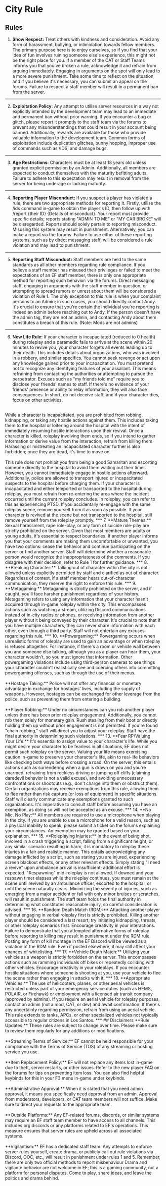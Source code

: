 # City Rule
## Rules
1. **Show Respect:** Treat others with kindness and consideration. Avoid any form of harassment, bullying, or intimidation towards fellow members. The primary purpose here is to enjoy ourselves, so if you find that your idea of fun involves ruining someone else's experience, this might not be the right place for you. If a member of the CAT or Staff Teams informs you that you've broken a rule, acknowledge it and refrain from arguing immediately. Engaging in arguments on the spot will only lead to a more severe punishment. Take some time to reflect on the situation, and if you believe it's necessary, you can submit an appeal on the forums. Failure to respect a staff member will result in a permanent ban from the server.
***
2. **Exploitation Policy:** Any attempt to utilise server resources in a way not explicitly intended by the development team may lead to an immediate and permanent ban without prior warning. If you encounter a bug or glitch, please report it promptly to the staff team via the forums to prevent any misunderstandings that could result in your account being banned. Additionally, rewards are available for those who provide valuable information to the development team. Common forms of exploitation include duplication glitches, bunny hopping, improper use of commands such as /IDS, and damage bugs.
***
3. **Age Restrictions:** Characters must be at least 18 years old unless granted explicit permission by an Admin. Additionally, all members are expected to conduct themselves with the maturity befitting adults. Failure to adhere to this expectation may result in removal from the server for being underage or lacking maturity.
***
4. **Reporting Player Misconduct:** If you suspect a player has violated a rule, there are two appropriate methods for reporting it. Firstly, utilise  the /ids command in-game to obtain the player's ID, then follow up with /report {their ID} {Details of misconduct}. Your report must provide specific details; reports stating "ADMIN TO ME" or "MY CAR BROKE" will be disregarded. Reports should solely pertain to reporting misconduct. Misusing this system may result in punishment. Alternatively, you can make a report via the forums. Failure to use either of these reporting systems, such as by direct messaging staff, will be considered a rule violation and may lead to punishment.
***
5. **Reporting Staff Misconduct:** Staff members are held to the same standards as all other members regarding rule compliance. If you believe a staff member has misused their privileges or failed to meet the expectations of an EF staff member, there is only one appropriate method for reporting such behavior: via the forums. Direct messaging staff, engaging in arguments with the staff member in question, or attempting to spread rumors or unrest about them will be considered a violation of Rule 1. The only exception to this rule is when your complaint pertains to an Admin; in such cases, you should directly contact Andy. It's crucial to ensure that you're certain the individual you're reporting is indeed an admin before reaching out to Andy. If the person doesn't have the admin tag, they are not an admin, and contacting Andy about them constitutes a breach of this rule. (Note: Mods are not admins)
***
6. **New Life Rule:** If your character is incapacitated (reduced to 0 health) during roleplay and a paramedic fails to arrive at the scene within 20 minutes to revive you, your character forgets all events leading up to their death. This includes details about organizations, who was involved in a robbery, and similar specifics. You cannot seek revenge or act upon any knowledge gained prior to your incapacitation. You must pretend not to recognize any identifying features of your assailant. This means refraining from contacting the authorities or attempting to pursue the perpetrator. Excuses such as "my friends told me" require you to disclose your friends' names to staff. If there's no evidence of your friends' presence or ability to relay information, they will also face consequences. In short, do not deceive staff, and if your character dies, focus on other activities.<br />
<br />
While a character is incapacitated, you are prohibited from robbing, kidnapping, or taking any hostile actions against them. This includes taking them to the hospital or loitering around the hospital with the intent of immediately resuming hostile interactions upon their revival. Once a character is killed, roleplay involving them ends, so if you intend to gather information or derive value from the interaction, refrain from killing them. Harassing or mistreating an incapacitated character further is also forbidden; once they are dead, it's time to move on.<br />
<br />
This rule does not prohibit you from being a good Samaritan and escorting someone directly to the hospital to avoid them waiting out their timer. However, you cannot immediately engage in hostile actions afterward. Additionally, police are allowed to transport injured or incapacitated suspects to the hospital before charging them. If your character is incapacitated and either teleported or transported to the hospital during roleplay, you must refrain from re-entering the area where the incident occurred until the current roleplay concludes. In roleplay, you can refer to this as experiencing PTSD. If you accidentally re-engage with the same roleplay scene, remove yourself from it as soon as possible. If your character is revived at the scene but not transported to the hospital, still remove yourself from the roleplay promptly.
***
7. **Mature Themes:** Sexual harassment, rape role-play, or any form of suicide role-play are strictly prohibited on the server. Given that most members are adults or young adults, it's essential to respect boundaries. If another player informs you that your comments are making them uncomfortable or unwanted, you have two options: cease the behavior and continue participating on the server or find another server. Staff will determine whether a reasonable person would recognize the inappropriateness of the comments. If you disagree with their decision, refer to Rule 1 for further guidance.
***
8. **Breaking Character:** Talking out of character within the city is not allowed unless explicitly permitted by staff and clarified as out of character. Regardless of context, if a staff member hears out-of-character communication, they reserve the right to enforce this rule.
***
9. **Metagaming:** Metagaming is strictly prohibited on the server, and if caught, you'll face harsher punishment regardless of your history. Metagaming refers to using any information that your character hasn't acquired through in-game roleplay within the city. This encompasses actions such as watching a stream, utilizing Discord communications instead of in-city radios or phones, or receiving information from another player without it being conveyed by their character. It's crucial to note that if you have multiple characters, they can never share information with each other, even through a third party. Staff will not entertain any excuses regarding this rule.
***
10. **Powergaming:** Powergaming occurs when unrealistic forms of roleplay are used to gain an advantage or when roleplay is refused altogether. For instance, if there's a room or vehicle wall between you and someone else talking, although you as a player can hear them, your character wouldn't, so you must ignore that information. Other powergaming violations include using third-person cameras to see things your character couldn't realistically see and coercing others into committing powergaming offenses, such as through the use of their menus.<br />
<br />
**Hostage Taking:** Police will not offer any financial or monetary advantage in exchange for hostages' lives, including the supply of weapons. However, hostages can be exchanged for other leverage from the police, such as preventing them from entering a building.<br />
<br />
**Player Robbing:** Under no circumstances can you rob another player unless there has been prior roleplay engagement. Additionally, you cannot rob them solely for monetary gain. Rush stealing from their boot or directly holding them up without prior engagement is not permitted. If you're found "chain robbing," staff will direct you to adjust your roleplay. Staff have the final authority in determining such violations.
***
13. **Fear RP/Valuing Your Life:** It's essential to assign value to your character's life. While you might desire your character to be fearless in all situations, EF does not permit such roleplay on the server. Valuing your life means exercising caution in-game to preserve your character's life, akin to real-life behaviors like checking both ways before crossing a road. On the server, this entails actions such as surrendering when a gun is drawn on you and you're unarmed, refraining from reckless driving or jumping off cliffs (claiming daredevil behavior is not a valid excuse), and avoiding unnecessary confrontations or shootouts (e.g., don't charge into them or obstruct them). Certain organizations may receive exemptions from this rule, allowing them to flee rather than risk capture (or loss of equipment) in specific situations. Staff will clearly communicate any exemptions granted to such organizations. It's imperative to consult staff before assuming you have an exemption, as doing so will not be accepted as an excuse.
***
14. **No Mic, No Play:** All members are required to use a microphone when playing in the city. If you are unable to use a microphone for a valid reason, such as a physical inability to speak, please submit a ticket on the forums explaining your circumstances. An exemption may be granted based on your explanation.
***
15. **Roleplaying Injuries:** In the event of being shot, involved in a crash triggering a script, falling from a significant height, or any similar scenario resulting in harm, it is mandatory to roleplay these injuries in a fair and realistic manner. This entails acknowledging any damage inflicted by a script, such as stating you are injured, experiencing screen blackout effects, or any other relevant effects. Simply stating "I need a revive" upon ambulance arrival is insufficient; additional effort is expected. "Respawning" mid-roleplay is not allowed. If downed and your respawn timer elapses while the roleplay continues, you must remain at the scene until revived by an ambulance officer, escorted to the hospital, or until the scene naturally clears. Minimizing the severity of injuries, such as emerging from a major accident or fall with only minor bruises or scratches, will result in punishment. The staff team holds the final authority in determining what constitutes reasonable injury, so careful consideration is advised.
***
16. **Random Death Match (RDM):** Attacking another player without engaging in verbal roleplay first is strictly prohibited. Killing another player should be considered a last resort; try initiating kidnapping, threats, or other roleplay scenarios first. Encourage creativity in your interactions. Failure to demonstrate that you attempted alternative forms of roleplay before resorting to killing may result in punishment under the RDM rule. Posting any form of kill montage in the EF Discord will be viewed as a violation of the RDM rule. Even if posted elsewhere, it may still affect your chances of whitelisting.
***
17. **Vehicle Death Match:** Utilizing your vehicle as a weapon is strictly forbidden on the server. This encompasses actions such as ramming individuals off bikes or repeatedly colliding with other vehicles. Encourage creativity in your roleplays. If you encounter hostile situations where someone is shooting at you, use your vehicle to flee the scene rather than engaging in attacks with it.
***
18. **Appropriate Vehicles:** The use of helicopters, planes, or other aerial vehicles is restricted unless part of your emergency service duties (such as HEMS, POLAIR, or Firehawk) or employment with a licensed air transit company (approved by admins). If you require an aerial vehicle for roleplay purposes, contact an admin (not a mod, CAT, or dev) and await confirmation. If there's any uncertainty regarding permission, refrain from using an aerial vehicle. This rule extends to tanks, APCs, or other specialized vehicles not typically accessible to regular citizens in Los Santos.
***
## Disclaimers
**Rule Updates:** These rules are subject to change over time. Please make sure to review them regularly for any additions or modifications.<br />
<br />
**Streaming Terms of Service:** EF cannot be held responsible for your compliance with the Terms of Service (TOS) of any streaming or hosting service you use.<br />
<br />
**Item Replacement Policy:** EF will not replace any items lost in-game due to theft, server restarts, or other issues. Refer to the new player FAQ on the forums for tips on preventing item loss. You can also find helpful keybinds for this in your F3 menu in-game under keybinds.<br />
<br />
**Administrative Approval:** When it is stated that you need admin approval, it means you specifically need approval from an admin. Approval from moderators, developers, or CAT team members will not suffice. Make sure to direct your requests to the appropriate team.<br />
<br />
**Outside Platforms:** Any EF-related forums, discords, or similar systems may require an EF staff team member to have access to all channels. This includes org discords or any platforms related to EF's operations. This measure ensures that server rules are upheld across all associated systems.<br />
<br />
**Vigilantism:** EF has a dedicated staff team. Any attempts to enforce server rules yourself, create drama, or publicly call out rule violations via Discord, OOC, etc., will result in punishment under rules 1 and 5. Remember, there are only two official methods to report misbehaviour Drama and vigilante behavior are not welcome in EF; this is a gaming community, not a platform for personal disputes. Come to play, share ideas, and leave the politics and drama behind.
